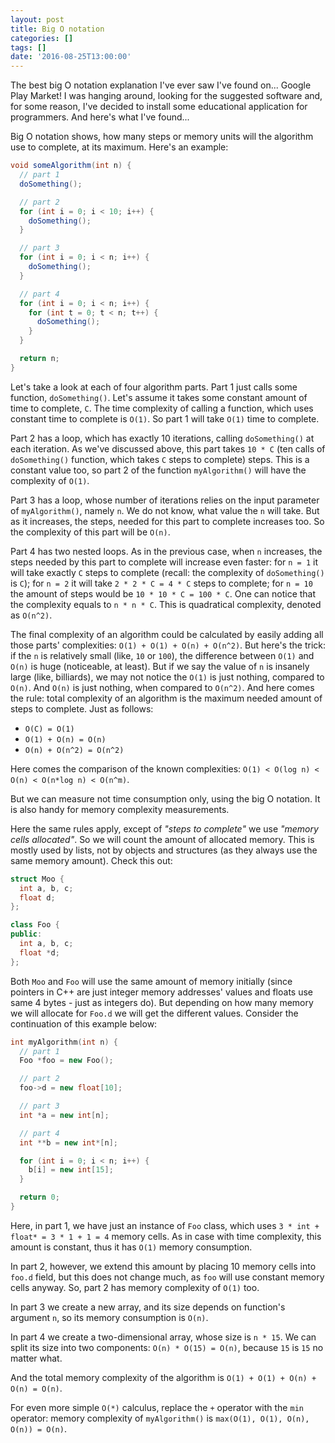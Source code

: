 ```yaml
---
layout: post
title: Big O notation
categories: []
tags: []
date: '2016-08-25T13:00:00'
---
```


The best big O notation explanation I've ever saw I've found on... Google Play Market! I was
hanging around, looking for the suggested software and, for some reason, I've decided to
install some educational application for programmers. And here's what I've found...

<!--more-->

Big O notation shows, how many steps or memory units will the algorithm use to complete,
at its maximum. Here's an example:

```java
void someAlgorithm(int n) {
  // part 1
  doSomething();

  // part 2
  for (int i = 0; i < 10; i++) {
    doSomething();
  }

  // part 3
  for (int i = 0; i < n; i++) {
    doSomething();
  }

  // part 4
  for (int i = 0; i < n; i++) {
    for (int t = 0; t < n; t++) {
      doSomething();
    }
  }

  return n;
}
```

Let's take a look at each of four algorithm parts. Part 1 just calls some function, `doSomething()`.
Let's assume it takes some constant amount of time to complete, `C`. The time complexity of calling
a function, which uses constant time to complete is `O(1)`. So part 1 will take `O(1)` time to complete.

Part 2 has a loop, which has exactly 10 iterations, calling `doSomething()` at each iteration. As we've
discussed above, this part takes `10 * C` (ten calls of `doSomething()` function, which takes `C` steps to
complete) steps. This is a constant value too, so part 2 of the function `myAlgorithm()` will have the
complexity of `O(1)`.

Part 3 has a loop, whose number of iterations relies on the input parameter of `myAlgorithm()`, namely `n`.
We do not know, what value the `n` will take. But as it increases, the steps, needed for this part to complete
increases too. So the complexity of this part will be `O(n)`.

Part 4 has two nested loops. As in the previous case, when `n` increases, the steps needed by this part to
complete will increase even faster: for `n = 1` it will take exactly `C` steps to complete (recall:
the complexity of `doSomething()` is `C`); for `n = 2` it will take `2 * 2 * C = 4 * C` steps to complete;
for `n = 10` the amount of steps would be `10 * 10 * C = 100 * C`. One can notice that the complexity
equals to `n * n * C`. This is quadratical complexity, denoted as `O(n^2)`.

The final complexity of an algorithm could be calculated by easily adding all those parts' complexities:
`O(1) + O(1) + O(n) + O(n^2)`. But here's the trick: if the `n` is relatively small (like, `10` or `100`),
the difference between `O(1)` and `O(n)` is huge (noticeable, at least). But if we say the value of `n`
is insanely large (like, billiards), we may not notice the `O(1)` is just nothing, compared to `O(n)`. And
`O(n)` is just nothing, when compared to `O(n^2)`. And here comes the rule: total complexity of an algorithm is
the maximum needed amount of steps to complete. Just as follows:

* `O(C) = O(1)`
* `O(1) + O(n) = O(n)`
* `O(n) + O(n^2) = O(n^2)`

Here comes the comparison of the known complexities: `O(1) < O(log n) < O(n) < O(n*log n) < O(n^m)`.

But we can measure not time consumption only, using the big O notation. It is also handy for memory
complexity measurements.

Here the same rules apply, except of _"steps to complete"_ we use
_"memory cells allocated"_. So we will count the amount of allocated memory. This is mostly used
by lists, not by objects and structures (as they always use the same memory amount). Check this out:

```c++ 
struct Moo {
  int a, b, c;
  float d;
};

class Foo {
public:
  int a, b, c;
  float *d;
};
```

Both `Moo` and `Foo` will use the same amount of memory initially (since pointers in C++ are just
integer memory addresses' values and floats use same 4 bytes - just as integers do). But depending on
how many memory we will allocate for `Foo.d` we will get the different values. Consider the continuation
of this example below:

```c++ 
int myAlgorithm(int n) {
  // part 1
  Foo *foo = new Foo();

  // part 2
  foo->d = new float[10];

  // part 3
  int *a = new int[n];

  // part 4
  int **b = new int*[n];

  for (int i = 0; i < n; i++) {
    b[i] = new int[15];
  }

  return 0;
}
```

Here, in part 1, we have just an instance of `Foo` class, which uses
`3 * int + float* = 3 * 1 + 1 = 4` memory cells. As in case with time complexity, this amount is constant,
thus it has `O(1)` memory consumption.

In part 2, however, we extend this amount by placing 10 memory cells into
`foo.d` field, but this does not change much, as `foo` will use constant memory cells anyway. So, part 2 has
memory complexity of `O(1)` too.

In part 3 we create a new array, and its size depends on function's argument `n`, so its memory consumption
is `O(n)`.

In part 4 we create a two-dimensional array, whose size is `n * 15`. We can split its size into two components:
`O(n) * O(15) = O(n)`, because `15` is `15` no matter what.

And the total memory complexity of the algorithm is `O(1) + O(1) + O(n) + O(n) = O(n)`.

For even more simple `O(*)` calculus, replace the `+` operator with the `min` operator:
memory complexity of `myAlgorithm()` is `max(O(1), O(1), O(n), O(n)) = O(n)`.
